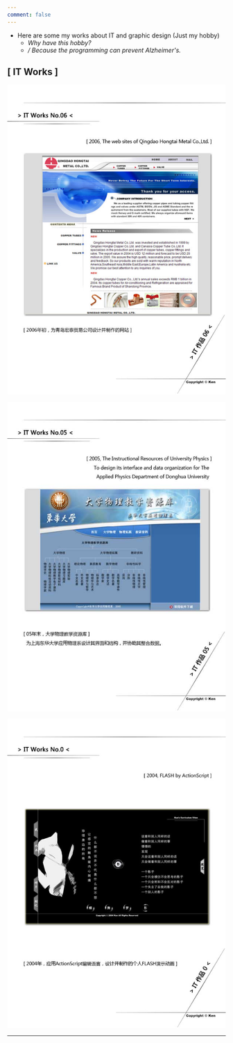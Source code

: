 ```yaml
---
comment: false
---
```


- Here are some my works about IT and graphic design (Just my hobby)
  - *Why have this hobby?*
  - */ Because the programming can prevent Alzheimer's.*

## [ IT Works ]

![itworks_06](/assets/img/itworks_06.jpg "itworks_06")

![itworks_05](/assets/img/itworks_05.jpg "itworks_05")

![itworks_0](/assets/img/itworks_0.jpg "itworks_0")

---
